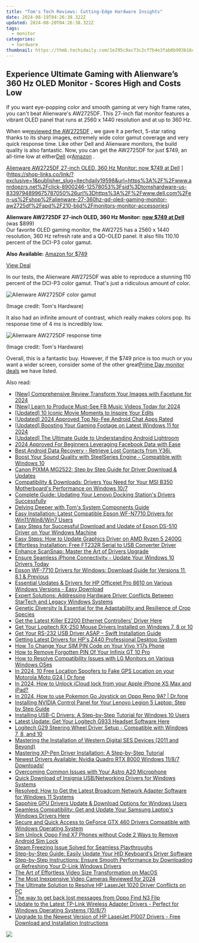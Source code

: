 ```yaml
---
title: "Tom's Tech Reviews: Cutting-Edge Hardware Insights"
date: 2024-08-19T04:26:38.322Z
updated: 2024-08-20T04:26:38.322Z
tags:
  - monitor
categories:
  - hardware
thumbnail: https://thmb.techidaily.com/1e295c9ac73c2cf7b4e3fab8b993b16c3823b6dce1be16a4461eea67969cf81e.jpg
---
```


## Experience Ultimate Gaming with Alienware’s 360 Hz OLED Monitor - Scores High and Costs Low

If you want eye-popping color and smooth gaming at very high frame rates, you can't beat Alienware's AW2725DF. This 27-inch flat monitor features a vibrant OLED panel that runs at 2560 x 1440 resolution and at up to 360 Hz.

 When we[reviewed the AW2725DF](https://tools.techidaily.com) , we gave it a perfect, 5-star rating thanks to its sharp images, extremely wide color gamut coverage and very quick response time. Like other Dell and Alienware monitors, the build quality is also fantastic. Now, you can get the AW2725DF for just $749, an all-time low at either[Dell](https://shop-links.co/link/?exclusive=1&publisher_slug=itechdaily19598&url=https%3A%2F%2Fwww.anrdoezrs.net%2Fclick-8900246-12578053%3Fsid%3Dtomshardware-us-1113735562824450457%26url%3Dhttps%3A%2F%2Fwww.dell.com%2Fen-us%2Fshop%2Falienware-27-360hz-qd-oled-gaming-monitor-aw2725df%2Fapd%2F210-bljd%2Fmonitors-monitor-accessories) or[Amazon](https://target.georiot.com/Proxy.ashx?tsid=45723&GR%5FURL=https%3A%2F%2Famazon.com%2FAlienware-AW2725DF-OLED-Gaming-Monitor%2Fdp%2FB0CZSGWLD5%2Fref%3Dsr%5F1%5F1%5Fsspa%3Ftag%3Dhawk-future-20%26ascsubtag%3Dtomshardware-us-1936168728761959330-20) .

[Alienware AW2725DF 27-inch OLED, 360 Hz Monitor:&nbsp;now $749 at Dell](https://cdn.mos.cms.futurecdn.net/Boc4nZkkoF3eWUKXzup6gE-200-100.jpg "Alienware AW2725DF 27-inch OLED, 360 Hz Monitor:&nbsp;now $749 at Dell") ](https://shop-links.co/link/?exclusive=1&publisher_slug=itechdaily19598&url=https%3A%2F%2Fwww.anrdoezrs.net%2Fclick-8900246-12578053%3Fsid%3Dtomshardware-us-8339794899675787050%26url%3Dhttps%3A%2F%2Fwww.dell.com%2Fen-us%2Fshop%2Falienware-27-360hz-qd-oled-gaming-monitor-aw2725df%2Fapd%2F210-bljd%2Fmonitors-monitor-accessories)

 **Alienware AW2725DF 27-inch OLED, 360 Hz Monitor:** [**now $749 at Dell**](https://shop-links.co/link/?exclusive=1&publisher_slug=itechdaily19598&url=https%3A%2F%2Fwww.anrdoezrs.net%2Fclick-8900246-12578053%3Fsid%3Dtomshardware-us-9430162684725476228%26url%3Dhttps%3A%2F%2Fwww.dell.com%2Fen-us%2Fshop%2Falienware-27-360hz-qd-oled-gaming-monitor-aw2725df%2Fapd%2F210-bljd%2Fmonitors-monitor-accessories) (was $899)  
 Our favorite OLED gaming monitor, the AW2725 has a 2560 x 1440 resolution, 360 Hz refresh rate and a QD-OLED panel. It also fills 110.10 percent of the DCI-P3 color gamut.

**Also Available:** [Amazon for $749](https://tools.techidaily.com)

[View Deal](https://shop-links.co/link/?exclusive=1&publisher_slug=itechdaily19598&url=https%3A%2F%2Fwww.anrdoezrs.net%2Fclick-8900246-12578053%3Fsid%3Dtomshardware-us-8339794899675787050%26url%3Dhttps%3A%2F%2Fwww.dell.com%2Fen-us%2Fshop%2Falienware-27-360hz-qd-oled-gaming-monitor-aw2725df%2Fapd%2F210-bljd%2Fmonitors-monitor-accessories)

 In our tests, the Alienware AW2725DF was able to reproduce a stunning 110 percent of the DCI-P3 color gamut. That's just a ridiculous amount of color.

![Alienware AW2725DF color gamut](https://cdn.mos.cms.futurecdn.net/7MEhVK2D5oVu4xo5hzdHST-320-80.png)

 (Image credit: Tom's Hardware)

 It also had an infinite amount of contrast, which really makes colors pop. Its response time of 4 ms is incredibly low.

![Alienware AW2725DF response time](https://cdn.mos.cms.futurecdn.net/tSxLtxwgWDn23E86NoDYYg-320-80.png)

 (Image credit: Tom's Hardware)

 Overall, this is a fantastic buy. However, if the $749 price is too much or you want a wider screen, consider some of the other great[Prime Day monitor deals](https://tools.techidaily.com) we have listed.

<ins class="adsbygoogle"
     style="display:block"
     data-ad-format="autorelaxed"
     data-ad-client="ca-pub-7571918770474297"
     data-ad-slot="1223367746"></ins>



<ins class="adsbygoogle"
     style="display:block"
     data-ad-client="ca-pub-7571918770474297"
     data-ad-slot="8358498916"
     data-ad-format="auto"
     data-full-width-responsive="true"></ins>

<span class="atpl-alsoreadstyle">Also read:</span>
<div><ul>
<li><a href="https://fox-glue.techidaily.com/new-comprehensive-review-transform-your-images-with-facetune-for-2024/"><u>[New] Comprehensive Review  Transform Your Images with Facetune for 2024</u></a></li>
<li><a href="https://facebook-video-content.techidaily.com/new-learn-to-produce-must-see-fb-music-videos-today-for-2024/"><u>[New] Learn to Produce Must-See FB Music Videos Today for 2024</u></a></li>
<li><a href="https://extra-tips.techidaily.com/updated-10-iconic-movie-moments-to-inspire-your-edits/"><u>[Updated] 10 Iconic Movie Moments to Inspire Your Edits</u></a></li>
<li><a href="https://on-screen-recording.techidaily.com/updated-2024-approved-top-no-fee-android-chat-apps-rated/"><u>[Updated] 2024 Approved  Top No-Fee Android Chat Apps Rated</u></a></li>
<li><a href="https://video-screen-grab.techidaily.com/updated-boosting-your-gaming-footage-on-latest-windows-11-for-2024/"><u>[Updated] Boosting Your Gaming Footage on Latest Windows 11 for 2024</u></a></li>
<li><a href="https://some-guidance.techidaily.com/updated-the-ultimate-guide-to-understanding-android-lightroom/"><u>[Updated] The Ultimate Guide to Understanding Android Lightroom</u></a></li>
<li><a href="https://facebook-video-content.techidaily.com/2024-approved-for-beginners-leveraging-facebook-data-with-ease/"><u>2024 Approved  For Beginners  Leveraging Facebook Data with Ease</u></a></li>
<li><a href="https://phone-solutions.techidaily.com/best-android-data-recovery-retrieve-lost-contacts-from-y36i-by-fonelab-android-recover-contacts/"><u>Best Android Data Recovery - Retrieve Lost Contacts from Y36i.</u></a></li>
<li><a href="https://hardware-updates.techidaily.com/boost-your-sound-quality-with-steelseries-engine-compatible-with-windows-10/"><u>Boost Your Sound Quality with SteelSeries Engine - Compatible with Windows 10</u></a></li>
<li><a href="https://hardware-updates.techidaily.com/canon-pixma-mg2522-step-by-step-guide-for-driver-download-and-updates/"><u>Canon PIXMA MG2522: Step by Step Guide for Driver Download & Updates</u></a></li>
<li><a href="https://hardware-updates.techidaily.com/compatibility-and-downloads-drivers-you-need-for-your-msi-b350-motherboards-performance-on-windows-107/"><u>Compatibility & Downloads: Drivers You Need for Your MSI B350 Motherboard's Performance on Windows 10/7</u></a></li>
<li><a href="https://hardware-updates.techidaily.com/complete-guide-updating-your-lenovo-docking-stations-drivers-successfully/"><u>Complete Guide: Updating Your Lenovo Docking Station's Drivers Successfully</u></a></li>
<li><a href="https://extra-skills.techidaily.com/delving-deeper-with-toms-system-components-guide/"><u>Delving Deeper with Tom's System Components Guide</u></a></li>
<li><a href="https://hardware-updates.techidaily.com/easy-installation-latest-compatible-epson-wf-n7710-drivers-for-win11win8win7-users/"><u>Easy Installation: Latest Compatible Epson WF-N7710 Drivers for Win11/Win8/Win7 Users</u></a></li>
<li><a href="https://hardware-updates.techidaily.com/easy-steps-for-successful-download-and-update-of-epson-ds-510-driver-on-your-windows-machine/"><u>Easy Steps for Successful Download and Update of Epson DS-510 Driver on Your Windows Machine</u></a></li>
<li><a href="https://hardware-updates.techidaily.com/easy-steps-how-to-update-graphics-driver-on-amd-ryzen-5-2400g/"><u>Easy Steps: How to Update Graphics Driver on AMD Ryzen 5 2400G</u></a></li>
<li><a href="https://hardware-updates.techidaily.com/effortless-installation-free-ft232r-serial-to-usb-converter-driver/"><u>Effortless Installation: Free FT232R Serial to USB Converter Driver</u></a></li>
<li><a href="https://driver-install.techidaily.com/enhance-scansnap-master-the-art-of-drivers-upgrade/"><u>Enhance ScanSnap: Master the Art of Drivers Upgrade</u></a></li>
<li><a href="https://hardware-updates.techidaily.com/ensure-seamless-iphone-connectivity-update-your-windows-10-drivers-today/"><u>Ensure Seamless iPhone Connectivity - Update Your Windows 10 Drivers Today</u></a></li>
<li><a href="https://hardware-updates.techidaily.com/epson-wf-7710-drivers-for-windows-download-guide-for-versions-11-81-and-previous/"><u>Epson WF-7710 Drivers for Windows: Download Guide for Versions 11, 8.1 & Previous</u></a></li>
<li><a href="https://hardware-updates.techidaily.com/essential-updates-and-drivers-for-hp-officejet-pro-8610-on-various-windows-versions-easy-download/"><u>Essential Updates & Drivers for HP Officejet Pro 8610 on Various Windows Versions - Easy Download</u></a></li>
<li><a href="https://hardware-updates.techidaily.com/expert-solutions-addressing-hardware-driver-conflicts-between-startech-and-legacy-windows-systems/"><u>Expert Solutions: Addressing Hardware Driver Conflicts Between StarTech and Legacy Windows Systems</u></a></li>
<li><a href="https://hardware-updates.techidaily.com/genetic-diversity-is-essential-for-the-adaptability-and-resilience-of-crop-species/"><u>Genetic Diversity Is Essential for the Adaptability and Resilience of Crop Species</u></a></li>
<li><a href="https://hardware-updates.techidaily.com/get-the-latest-killer-e2200-ethernet-controllers-driver-here/"><u>Get the Latest Killer E2200 Ethernet Controllers' Driver Here</u></a></li>
<li><a href="https://hardware-updates.techidaily.com/get-your-logitech-rx-250-mouse-drivers-installed-on-windows-7-8-or-10/"><u>Get Your Logitech RX-250 Mouse Drivers Installed on Windows 7, 8 or 10</u></a></li>
<li><a href="https://hardware-updates.techidaily.com/get-your-rs-232-usb-driver-asap-swift-installation-guide/"><u>Get Your RS-232 USB Driver ASAP – Swift Installation Guide</u></a></li>
<li><a href="https://hardware-updates.techidaily.com/getting-latest-drivers-for-hps-z440-professional-desktop-system/"><u>Getting Latest Drivers for HP's Z440 Professional Desktop System</u></a></li>
<li><a href="https://sim-unlock.techidaily.com/how-to-change-your-sim-pin-code-on-your-vivo-y17s-phone-by-drfone-android/"><u>How To Change Your SIM PIN Code on Your Vivo Y17s Phone</u></a></li>
<li><a href="https://unlock-android.techidaily.com/how-to-remove-forgotten-pin-of-your-infinix-gt-10-pro-by-drfone-android/"><u>How to Remove Forgotten PIN Of Your Infinix GT 10 Pro</u></a></li>
<li><a href="https://hardware-updates.techidaily.com/how-to-resolve-compatibility-issues-with-lg-monitors-on-various-windows-oses/"><u>How to Resolve Compatibility Issues with LG Monitors on Various Windows OSes</u></a></li>
<li><a href="https://android-location.techidaily.com/in-2024-10-free-location-spoofers-to-fake-gps-location-on-your-motorola-moto-g24-drfone-by-drfone-virtual/"><u>In 2024, 10 Free Location Spoofers to Fake GPS Location on your Motorola Moto G24 | Dr.fone</u></a></li>
<li><a href="https://activate-lock.techidaily.com/in-2024-how-to-unlock-icloud-lock-from-your-apple-iphone-xs-max-and-ipad-by-drfone-ios/"><u>In 2024, How to Unlock iCloud lock from your Apple iPhone XS Max and iPad?</u></a></li>
<li><a href="https://android-pokemon-go.techidaily.com/in-2024-how-to-use-pokemon-go-joystick-on-oppo-reno-9a-drfone-by-drfone-virtual-android/"><u>In 2024, How to use Pokemon Go Joystick on Oppo Reno 9A? | Dr.fone</u></a></li>
<li><a href="https://hardware-updates.techidaily.com/installing-nvidia-control-panel-for-your-lenovo-legion-5-laptop-step-by-step-guide/"><u>Installing NVIDIA Control Panel for Your Lenovo Legion 5 Laptop: Step by Step Guide</u></a></li>
<li><a href="https://hardware-updates.techidaily.com/installing-usb-c-drivers-a-step-by-step-tutorial-for-windows-10-users/"><u>Installing USB-C Drivers: A Step-by-Step Tutorial for Windows 10 Users</u></a></li>
<li><a href="https://hardware-updates.techidaily.com/1722977110500-latest-update-get-your-logitech-g933-headset-software-here/"><u>Latest Update: Get Your Logitech G933 Headset Software Here</u></a></li>
<li><a href="https://hardware-updates.techidaily.com/logitech-g29-steering-wheel-driver-setup-compatible-with-windows-7-8-and-10/"><u>Logitech G29 Steering Wheel Driver Setup - Compatible with Windows 7, 8, and 10</u></a></li>
<li><a href="https://hardware-updates.techidaily.com/mastering-the-installation-of-western-digital-ses-devices-2011-and-beyond/"><u>Mastering the Installation of Western Digital SES Devices (2011 and Beyond)</u></a></li>
<li><a href="https://hardware-updates.techidaily.com/mastering-xp-pen-driver-installation-a-step-by-step-tutorial/"><u>Mastering XP-Pen Driver Installation: A Step-by-Step Tutorial</u></a></li>
<li><a href="https://hardware-updates.techidaily.com/newest-drivers-available-nvidia-quadro-rtx-8000-windows-1187-downloads/"><u>Newest Drivers Available: Nvidia Quadro RTX 8000 Windows 11/8/7 Downloads!</u></a></li>
<li><a href="https://sound-issues.techidaily.com/overcoming-common-issues-with-your-astro-a20-microphone/"><u>Overcoming Common Issues with Your Astro A20 Microphone</u></a></li>
<li><a href="https://hardware-updates.techidaily.com/quick-download-of-insignia-usbnetworking-drivers-for-windows-systems/"><u>Quick Download of Insignia USB/Networking Drivers for Windows Systems</u></a></li>
<li><a href="https://hardware-updates.techidaily.com/resolved-how-to-get-the-latest-broadcom-network-adapter-software-for-windows-11-systems/"><u>Resolved: How to Get the Latest Broadcom Network Adapter Software for Windows 11 Systems</u></a></li>
<li><a href="https://hardware-updates.techidaily.com/sapphire-gpu-drivers-update-and-download-options-for-windows-users/"><u>Sapphire GPU Drivers Update & Download Options for Windows Users</u></a></li>
<li><a href="https://hardware-updates.techidaily.com/seamless-compatibility-get-and-update-your-samsung-laptops-windows-drivers-here/"><u>Seamless Compatibility: Get and Update Your Samsung Laptop's Windows Drivers Here</u></a></li>
<li><a href="https://hardware-updates.techidaily.com/secure-and-quick-access-to-geforce-gtx-460-drivers-compatible-with-windows-operating-system/"><u>Secure and Quick Access to GeForce GTX 460 Drivers Compatible with Windows Operating System</u></a></li>
<li><a href="https://sim-unlock.techidaily.com/sim-unlock-oppo-find-x7-phones-without-code-2-ways-to-remove-android-sim-lock-by-drfone-android/"><u>Sim Unlock Oppo Find X7 Phones without Code 2 Ways to Remove Android Sim Lock</u></a></li>
<li><a href="https://ios-pokemon-go.techidaily.com/steam-freezing-issue-solved-for-seamless-playthroughs/"><u>Steam Freezing Issue Solved for Seamless Playthroughs</u></a></li>
<li><a href="https://hardware-updates.techidaily.com/step-by-step-guide-easily-update-your-hid-keyboards-driver-software/"><u>Step-by-Step Guide: Easily Update Your HID Keyboard's Driver Software</u></a></li>
<li><a href="https://hardware-updates.techidaily.com/step-by-step-instructions-ensure-smooth-performance-by-downloading-or-refreshing-your-d-link-windows-drivers/"><u>Step-by-Step Instructions: Ensure Smooth Performance by Downloading or Refreshing Your D-Link Windows Drivers</u></a></li>
<li><a href="https://instagram-videos.techidaily.com/the-art-of-effortless-video-size-transformation-on-macos/"><u>The Art of Effortless Video Size Transformation on MacOS</u></a></li>
<li><a href="https://facebook-record-videos.techidaily.com/the-most-inexpensive-video-cameras-reviewed-for-2024/"><u>The Most Inexpensive Video Cameras Reviewed for 2024</u></a></li>
<li><a href="https://hardware-updates.techidaily.com/the-ultimate-solution-to-resolve-hp-laserjet-1020-driver-conflicts-on-pc/"><u>The Ultimate Solution to Resolve HP LaserJet 1020 Driver Conflicts on PC</u></a></li>
<li><a href="https://techidaily.com/the-way-to-get-back-lost-messages-from-oppo-find-n3-flip-by-fonelab-android-recover-messages/"><u>The way to get back lost messages from Oppo Find N3 Flip</u></a></li>
<li><a href="https://hardware-updates.techidaily.com/update-to-the-latest-tp-link-wireless-adapter-drivers-perfect-for-windows-operating-systems-1087/"><u>Update to the Latest TP-Link Wireless Adapter Drivers - Perfect for Windows Operating Systems (10/8/7)</u></a></li>
<li><a href="https://hardware-updates.techidaily.com/upgrade-to-the-newest-version-of-hp-laserjet-p1007-drivers-free-download-and-installation-instructions/"><u>Upgrade to the Newest Version of HP LaserJet P1007 Drivers - Free Download and Installation Instructions</u></a></li>
</ul></div>

<!-- affiliate ads begin -->
<a href="https://secure.2checkout.com/order/checkout.php?PRODS=4729320&QTY=1&AFFILIATE=108875&CART=1"><img src="https://secure.avangate.com/images/merchant/f7f07e7dab09533bc71247a5b29a7373/products/2_iDeviceMessageBox.png" border="0"></a>
<!-- affiliate ads end -->